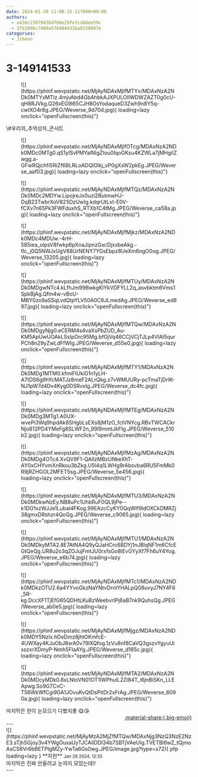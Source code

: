 ```yaml
---
date: 2024-01-29 11:08:15.117000+09:00
authors:
  - e430c23079438df00e29fefcd68ee59c
  - 5fb309bc7489a576484431ba8338807e
categories:
  - Jiheon
---
```


# 3-149141533

<div class="post-container" markdown="1">
<div class="content-container md-sidebar__scrollwrap" markdown="1">


<figure markdown="1">
![](https://phinf.wevpstatic.net/MjAyNDAxMjlfMTYx/MDAxNzA2NDk0MTYxMTIz.4mjvAbd4GbAhbkAJXPULOIIWDWZAZT0g0cU-qH8RJVkg.Q26xEG9l65CJH8OsYodaqueD3Zwh9n8Y5q-cwIXO4r8g.JPEG/Weverse_9d70d.jpg){ loading=lazy onclick="openFullscreen(this)"}
</figure>
\#우리의_추억상자_콘서트 
<figure markdown="1">
![](https://phinf.wevpstatic.net/MjAyNDAxMjlfOTcg/MDAxNzA2NDk0MDc0MTg0.qS1ylSvPMYalNIgZIou0lqoGKsu4KZWLa7jMHgiIZwgg.a-GFwRQjchfi5RiZf6BLRLoADQIOlkj_vP0gXsW2pkEg.JPEG/Weverse_aaf03.jpg){ loading=lazy onclick="openFullscreen(this)"}
</figure>

<figure markdown="1">
![](https://phinf.wevpstatic.net/MjAyNDAxMjlfMTQz/MDAxNzA2NDk0MDc2MDYw.LipojreJx0uzi2ButmwHJ-DqB23TwbrXoV821iDzUwIg.kdqrUtLxt-E0V-fCXv7n65Pk3FWFduxhS_RTXb1C4tMg.JPEG/Weverse_ca58a.jpg){ loading=lazy onclick="openFullscreen(this)"}
</figure>

<figure markdown="1">
![](https://phinf.wevpstatic.net/MjAyNDAxMjlfMjkz/MDAxNzA2NDk0MDc4MDUw.-4rH-585iea_olpsV8fwkp6pXnaJipnzGxcDjxxbeAkg.-flc_j0Q5NWJxUgV88UrNENY7YGsEbpz8UeXm6ngO0og.JPEG/Weverse_13205.jpg){ loading=lazy onclick="openFullscreen(this)"}
</figure>

<figure markdown="1">
![](https://phinf.wevpstatic.net/MjAyNDAxMjlfMTUy/MDAxNzA2NDk0MDgwNTc4.kLfhJm99BwkgKlYkVDFYLL2q_asvbktm6Vms1SpkBjAg.Qfm4w-vBoU-MBY0zo9aSSqLvdQtpYLV50A0C6JLmedAg.JPEG/Weverse_ed897.jpg){ loading=lazy onclick="openFullscreen(this)"}
</figure>

<figure markdown="1">
![](https://phinf.wevpstatic.net/MjAyNDAxMjlfMTQw/MDAxNzA2NDk0MDgyNjg0.eCERM4s4vaXsPbZUD_Au-KM5ApUwUOAkLSsIpOrc95Mg.bfOjVq46CCjVCjTJLp4VlAI5qurPCh8n29yZwLdFfWIg.JPEG/Weverse_d55e0.jpg){ loading=lazy onclick="openFullscreen(this)"}
</figure>

<figure markdown="1">
![](https://phinf.wevpstatic.net/MjAyNDAxMjlfMTY1/MDAxNzA2NDk0MDg1MTM0.kfmiFIUkiG1n1yLH-A7tDS6g9hYcMATJz8meF2ALrQkg.z7vWMUURy-pcTmaTjDrIK-NJ1pW7d4Dv4Kyg0DSRvxIg.JPEG/Weverse_dc4fc.jpg){ loading=lazy onclick="openFullscreen(this)"}
</figure>

<figure markdown="1">
![](https://phinf.wevpstatic.net/MjAyNDAxMjlfMTEg/MDAxNzA2NDk0MDg3MTg1.A0UX-wvePi3Wq9hpdAk8SHgbLsEXs8jM1zO_fcIVNYcg.RBvTWCACkrNjo812PD4YMeFg8SLWF2n_99l9mmtJkFIg.JPEG/Weverse_510b2.jpg){ loading=lazy onclick="openFullscreen(this)"}
</figure>

<figure markdown="1">
![](https://phinf.wevpstatic.net/MjAyNDAxMjlfMzAg/MDAxNzA2NDk0MDg4OTc4.XvQV9F1-QAlIzMBzUNkeXhT-AY0xCHYvmXnRkou3bZkg.U5l4q1LWHg9rAbsvba6RU5FmMk0R9jRZHGOL2MFET5sg.JPEG/Weverse_5e456.jpg){ loading=lazy onclick="openFullscreen(this)"}
</figure>

<figure markdown="1">
![](https://phinf.wevpstatic.net/MjAyNDAxMjlfMTU3/MDAxNzA2NDk0MDkwNzEy.NB8uPc1UhbRuF0QL9jPe--k1DO1xzWJJe1Lubal4FKog.99EAzcCyKY0QqWIf9ldOXCkDMRZj38gmxDRshzr4QoQg.JPEG/Weverse_c9065.jpg){ loading=lazy onclick="openFullscreen(this)"}
</figure>

<figure markdown="1">
![](https://phinf.wevpstatic.net/MjAyNDAxMjlfMTU1/MDAxNzA2NDk0MDkyMTA2.8E7AtNA4Q9yQJaHCrc6BDYj1nJBlqNF1m6CfcEGtQeQg.UR8u2o3qZOJujFmtJU0rxfsGo8lEvGYyXf7Fh6uY4Yog.JPEG/Weverse_e6b74.jpg){ loading=lazy onclick="openFullscreen(this)"}
</figure>

<figure markdown="1">
![](https://phinf.wevpstatic.net/MjAyNDAxMjlfMTc1/MDAxNzA2NDk0MDkzOTU2.6a4YYvoGkzNaYNtvDrnlYHALpQ08uvyJ7NY4F6_5R-kg.DccXF1TjEfG65QDHtLKuBzWeebvrIPj6aB7nk9QuhsQg.JPEG/Weverse_ab0e5.jpg){ loading=lazy onclick="openFullscreen(this)"}
</figure>

<figure markdown="1">
![](https://phinf.wevpstatic.net/MjAyNDAxMjlfMjgz/MDAxNzA2NDk0MDY5NzIx.hDeDmz8jhtOKmfcE-4UWXay4KJuObJ8srA0v79lXQfog.1zVu8nf8CaVQ3gszvYgyuUisszxrXDmyP-Nmh5FIaAYg.JPEG/Weverse_d165c.jpg){ loading=lazy onclick="openFullscreen(this)"}
</figure>

<figure markdown="1">
![](https://phinf.wevpstatic.net/MjAyNDAxMjlfMTA2/MDAxNzA2NDk0MDcyMDk0.8xLNtoVN01OT1IWPhuIL2ZI84T_l6jnBiSKn_LLEApwg.So9G7CvC-T56WkWfCgi9GA1JOvuKvQtDsPitDr2xFrAg.JPEG/Weverse_6090a.jpg){ loading=lazy onclick="openFullscreen(this)"}
</figure>
마지막은 헌이 눈모으기 다봤지롱 😋😘

</div>
</div>

<div style="text-align: right;" markdown="1">
<a href="https://weverse.io/fromis9/fanpost/3-149141533" style="text-align: right;">:material-share:{.big-emoji}</a>
</div>
---

<div class="comments-container md-sidebar__scrollwrap" markdown="1">
<div class="comment" markdown="1">
<div class='id-container' markdown="1">
![](https://phinf.wevpstatic.net/MjAyMzA2MjZfMTQw/MDAxNjg3NzQ3NzE2NzE3.sTjhSGjoy3v4YWgOusaUyTJCAiIDDI34b7SBTjVAeUIg.TVETBI6wZ_tQjmoAsCS6Vr6bBETPlgMZy-YwTa6Gs0wg.JPEG/image.jpg?type=s72){ pfp loading=lazy }
**<span class="artist">지헌</span>** <small>Jan 29 2024, 12:55</small><br>
</div>
<div class='comment-body' markdown="1">
마지막은 진짜 안울려교 눈까지 모았는데!!
</div>
</div>
</div>
---
